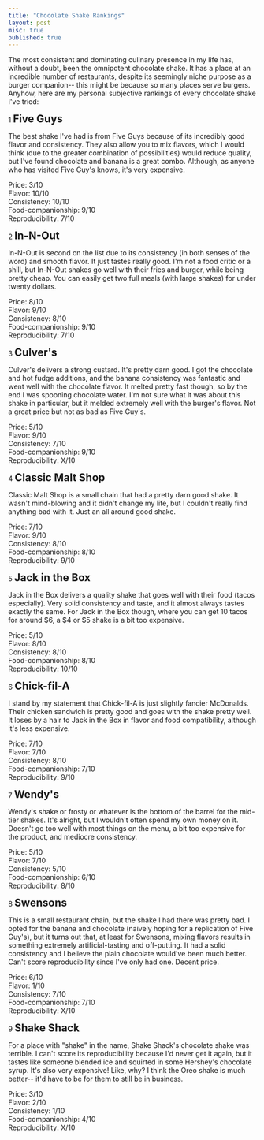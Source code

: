 ```yaml
---
title: "Chocolate Shake Rankings"
layout: post
misc: true
published: true
---
```


The most consistent and dominating culinary presence in my life has, without a doubt, been the omnipotent chocolate shake. It has a place at an incredible number of restaurants, despite its seemingly niche purpose as a burger companion-- this might be because so many places serve burgers. Anyhow, here are my personal subjective rankings of every chocolate shake I've tried:

1  <span style="font-size: 1.5em;"><b>Five Guys</b></span>

The best shake I've had is from Five Guys because of its incredibly good flavor and consistency. They also allow you to mix flavors, which I would think (due to the greater combination of possibilities) would reduce quality, but I've found chocolate and banana is a great combo. Although, as anyone who has visited Five Guy's knows, it's very expensive.

Price: 3/10<br/>
Flavor: 10/10<br/>
Consistency: 10/10<br/>
Food-companionship: 9/10<br/>
Reproducibility: 7/10<br/>

2 <span style="font-size: 1.5em;"><b>In-N-Out</b></span>

In-N-Out is second on the list due to its consistency (in both senses of the word) and smooth flavor. It just tastes really good. I'm not a food critic or a shill, but In-N-Out shakes go well with their fries and burger, while being pretty cheap. You can easily get two full meals (with large shakes) for under twenty dollars.

Price: 8/10<br/>
Flavor: 9/10<br/>
Consistency: 8/10<br/>
Food-companionship: 9/10<br/>
Reproducibility: 7/10<br/>

3 <span style="font-size: 1.5em;"><b>Culver's</b></span>

Culver's delivers a strong custard. It's pretty darn good. I got the chocolate and hot fudge additions, and the banana consistency was fantastic and went well with the chocolate flavor. It melted pretty fast though, so by the end I was spooning chocolate water. I'm not sure what it was about this shake in particular, but it melded extremely well with the burger's flavor. Not a great price but not as bad as Five Guy's.

Price: 5/10<br/>
Flavor: 9/10<br/>
Consistency: 7/10<br/>
Food-companionship: 9/10<br/>
Reproducibility: X/10<br/>


4 <span style="font-size: 1.5em;"><b>Classic Malt Shop</b></span>

Classic Malt Shop is a small chain that had a pretty darn good shake. It wasn't mind-blowing and it didn't change my life, but I couldn't really find anything bad with it. Just an all around good shake.

Price: 7/10<br/>
Flavor: 9/10<br/>
Consistency: 8/10<br/>
Food-companionship: 8/10<br/>
Reproducibility: 9/10<br/>


5 <span style="font-size: 1.5em;"><b>Jack in the Box</b></span>

Jack in the Box delivers a quality shake that goes well with their food (tacos especially). Very solid consistency and taste, and it almost always tastes exactly the same. For Jack in the Box though, where you can get 10 tacos for around $6, a $4 or $5 shake is a bit too expensive.

Price: 5/10<br/>
Flavor: 8/10<br/>
Consistency: 8/10<br/>
Food-companionship: 8/10<br/>
Reproducibility: 10/10<br/>

6 <span style="font-size: 1.5em;"><b>Chick-fil-A</b></span>

I stand by my statement that Chick-fil-A is just slightly fancier McDonalds. Their chicken sandwich is pretty good and goes with the shake pretty well. It loses by a hair to Jack in the Box in flavor and food compatibility, although it's less expensive.

Price: 7/10<br/>
Flavor: 7/10<br/>
Consistency: 8/10<br/>
Food-companionship: 7/10<br/>
Reproducibility: 9/10<br/>

7 <span style="font-size: 1.5em;"><b>Wendy's</b></span>

Wendy's shake or frosty or whatever is the bottom of the barrel for the mid-tier shakes. It's alright, but I wouldn't often spend my own money on it. Doesn't go too well with most things on the menu, a bit too expensive for the product, and mediocre consistency.

Price: 5/10<br/>
Flavor: 7/10<br/>
Consistency: 5/10<br/>
Food-companionship: 6/10<br/>
Reproducibility: 8/10<br/>

8 <span style="font-size: 1.5em;"><b>Swensons</b></span>

This is a small restaurant chain, but the shake I had there was pretty bad. I opted for the banana and chocolate (naively hoping for a replication of Five Guy's), but it turns out that, at least for Swensons, mixing flavors results in something extremely artificial-tasting and off-putting. It had a solid consistency and I believe the plain chocolate would've been much better. Can't score reproducibility since I've only had one. Decent price. 

Price: 6/10<br/>
Flavor: 1/10<br/>
Consistency: 7/10<br/>
Food-companionship: 7/10<br/>
Reproducibility: X/10<br/>

9 <span style="font-size: 1.5em;"><b>Shake Shack</b></span>

For a place with "shake" in the name, Shake Shack's chocolate shake was terrible. I can't score its reproducibility because I'd never get it again, but it tastes like someone blended ice and squirted in some Hershey's chocolate syrup. It's also very expensive! Like, why? I think the Oreo shake is much better-- it'd have to be for them to still be in business. 

Price: 3/10<br/>
Flavor: 2/10<br/>
Consistency: 1/10<br/>
Food-companionship: 4/10<br/>
Reproducibility: X/10<br/>
